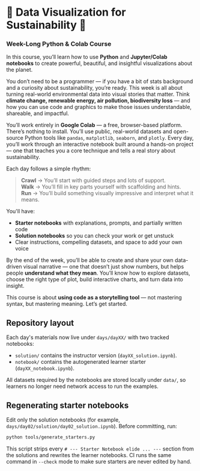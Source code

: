 # 🌿 Data Visualization for Sustainability  🌿 
### Week-Long Python & Colab Course

In this course, you’ll learn how to use **Python** and **Jupyter/Colab notebooks** to create powerful, beautiful, and insightful visualizations about the planet.

You don’t need to be a programmer — if you have a bit of stats background and a curiosity about sustainability, you’re ready. This week is all about turning real-world environmental data into visual stories that matter. Think **climate change, renewable energy, air pollution, biodiversity loss** — and how you can use code and graphics to make those issues understandable, shareable, and impactful.

You’ll work entirely in **Google Colab** — a free, browser-based platform. There’s nothing to install. You’ll use public, real-world datasets and open-source Python tools like `pandas`, `matplotlib`, `seaborn`, and `plotly`. Every day, you’ll work through an interactive notebook built around a hands-on project — one that teaches you a core technique and tells a real story about sustainability.

Each day follows a simple rhythm:  
> **Crawl** → You’ll start with guided steps and lots of support.  
> **Walk** → You’ll fill in key parts yourself with scaffolding and hints.  
> **Run** → You’ll build something visually impressive and interpret what it means.

You'll have:
- **Starter notebooks** with explanations, prompts, and partially written code
- **Solution notebooks** so you can check your work or get unstuck
- Clear instructions, compelling datasets, and space to add your own voice

By the end of the week, you’ll be able to create and share your own data-driven visual narrative — one that doesn’t just show numbers, but helps people **understand what they mean**. You’ll know how to explore datasets, choose the right type of plot, build interactive charts, and turn data into insight.

This course is about **using code as a storytelling tool** — not mastering syntax, but mastering meaning. Let’s get started.


## Repository layout

Each day's materials now live under `days/dayXX/` with two tracked notebooks:

- `solution/` contains the instructor version (`dayXX_solution.ipynb`).
- `notebook/` contains the autogenerated learner starter (`dayXX_notebook.ipynb`).

All datasets required by the notebooks are stored locally under `data/`, so learners no longer need network access to run the examples.

## Regenerating starter notebooks

Edit only the solution notebooks (for example, `days/day02/solution/day02_solution.ipynb`).
Before committing, run:

```bash
python tools/generate_starters.py
```

This script strips every `# --- Starter Notebook elide ... ---` section from the solutions and rewrites the learner notebooks. CI runs the same command in `--check` mode to make sure starters are never edited by hand.

